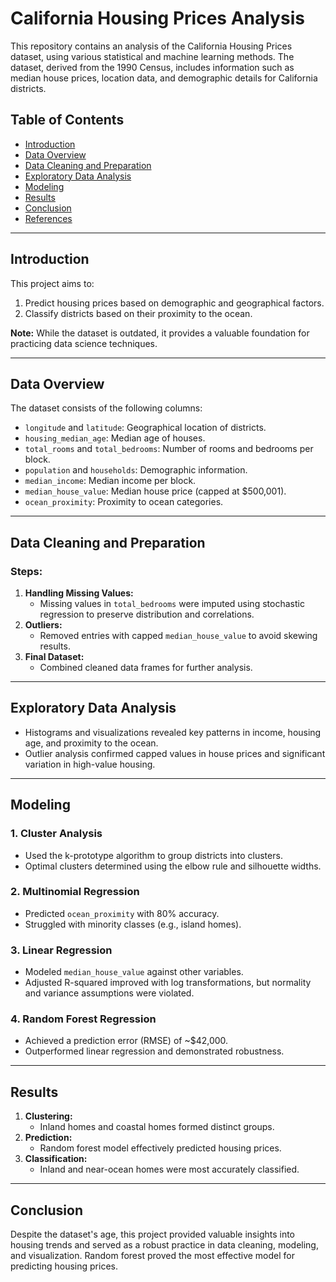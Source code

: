 # California Housing Prices Analysis

This repository contains an analysis of the California Housing Prices dataset, using various statistical and machine learning methods. The dataset, derived from the 1990 Census, includes information such as median house prices, location data, and demographic details for California districts.

## Table of Contents
- [Introduction](#introduction)
- [Data Overview](#data-overview)
- [Data Cleaning and Preparation](#data-cleaning-and-preparation)
- [Exploratory Data Analysis](#exploratory-data-analysis)
- [Modeling](#modeling)
- [Results](#results)
- [Conclusion](#conclusion)
- [References](#references)

---

## Introduction
This project aims to:
1. Predict housing prices based on demographic and geographical factors.
2. Classify districts based on their proximity to the ocean.

**Note:** While the dataset is outdated, it provides a valuable foundation for practicing data science techniques.

---

## Data Overview
The dataset consists of the following columns:
- `longitude` and `latitude`: Geographical location of districts.
- `housing_median_age`: Median age of houses.
- `total_rooms` and `total_bedrooms`: Number of rooms and bedrooms per block.
- `population` and `households`: Demographic information.
- `median_income`: Median income per block.
- `median_house_value`: Median house price (capped at $500,001).
- `ocean_proximity`: Proximity to ocean categories.

---

## Data Cleaning and Preparation
### Steps:
1. **Handling Missing Values:** 
   - Missing values in `total_bedrooms` were imputed using stochastic regression to preserve distribution and correlations.
2. **Outliers:**
   - Removed entries with capped `median_house_value` to avoid skewing results.
3. **Final Dataset:**
   - Combined cleaned data frames for further analysis.

---

## Exploratory Data Analysis
- Histograms and visualizations revealed key patterns in income, housing age, and proximity to the ocean.
- Outlier analysis confirmed capped values in house prices and significant variation in high-value housing.

---

## Modeling
### 1. **Cluster Analysis**
   - Used the k-prototype algorithm to group districts into clusters.
   - Optimal clusters determined using the elbow rule and silhouette widths.

### 2. **Multinomial Regression**
   - Predicted `ocean_proximity` with 80% accuracy.
   - Struggled with minority classes (e.g., island homes).

### 3. **Linear Regression**
   - Modeled `median_house_value` against other variables.
   - Adjusted R-squared improved with log transformations, but normality and variance assumptions were violated.

### 4. **Random Forest Regression**
   - Achieved a prediction error (RMSE) of ~$42,000.
   - Outperformed linear regression and demonstrated robustness.

---

## Results
1. **Clustering:**
   - Inland homes and coastal homes formed distinct groups.
2. **Prediction:**
   - Random forest model effectively predicted housing prices.
3. **Classification:**
   - Inland and near-ocean homes were most accurately classified.

---

## Conclusion
Despite the dataset's age, this project provided valuable insights into housing trends and served as a robust practice in data cleaning, modeling, and visualization. Random forest proved the most effective model for predicting housing prices.

